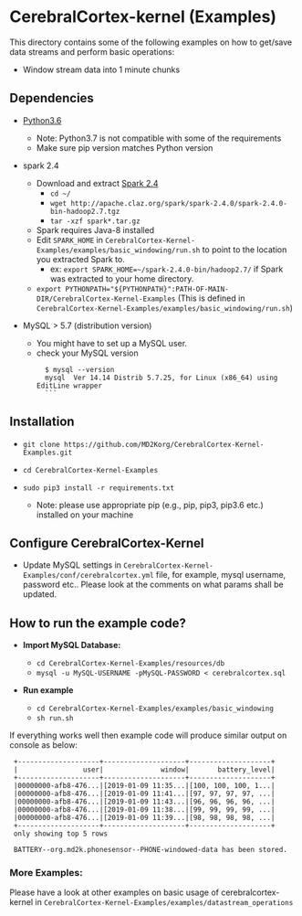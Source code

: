 # CerebralCortex-kernel (Examples)
This directory contains some of the following examples on how to get/save data streams and perform basic operations:

* Window stream data into 1 minute chunks

## Dependencies
* [Python3.6](https://www.python.org/downloads/release/python-360/) 
    - Note: Python3.7 is not compatible with some of the requirements
    - Make sure pip version matches Python version 
* spark 2.4
    - Download and extract [Spark 2.4](https://spark.apache.org/downloads.html)
        - `cd ~/`
        - `wget http://apache.claz.org/spark/spark-2.4.0/spark-2.4.0-bin-hadoop2.7.tgz` 
        - `tar -xzf spark*.tar.gz`
    - Spark requires Java-8 installed
    - Edit `SPARK_HOME` in `CerebralCortex-Kernel-Examples/examples/basic_windowing/run.sh` to point to the location you extracted Spark to.
	    - ex: `export SPARK_HOME=~/spark-2.4.0-bin/hadoop2.7/` if Spark was extracted to your home directory.
	- `export PYTHONPATH="${PYTHONPATH}":PATH-OF-MAIN-DIR/CerebralCortex-Kernel-Examples` (This is defined in `CerebralCortex-Kernel-Examples/examples/basic_windowing/run.sh`)

* MySQL > 5.7 (distribution version)
    - You might have to set up a MySQL user. 
    - check your MySQL version 
        ```
          $ mysql --version
          mysql  Ver 14.14 Distrib 5.7.25, for Linux (x86_64) using  EditLine wrapper
          ```

## Installation

* `git clone https://github.com/MD2Korg/CerebralCortex-Kernel-Examples.git`
 
* `cd CerebralCortex-Kernel-Examples`

* `sudo pip3 install -r requirements.txt`

    - Note: please use appropriate pip (e.g., pip, pip3, pip3.6 etc.) installed on your machine 

 
## Configure CerebralCortex-Kernel
* Update MySQL settings in `CerebralCortex-Kernel-Examples/conf/cerebralcortex.yml` file, for example, mysql username, password etc.. Please look at the comments on what params shall be updated.

## How to run the example code?
* **Import MySQL Database:**
    - `cd CerebralCortex-Kernel-Examples/resources/db`
    - `mysql -u MySQL-USERNAME -pMySQL-PASSWORD < cerebralcortex.sql `

* **Run example**    
    - `cd CerebralCortex-Kernel-Examples/examples/basic_windowing`
    - `sh run.sh`

If everything works well then example code will produce similar output on console as below:

``` 
 +--------------------+--------------------+--------------------+
 |                user|              window|       battery_level|
 +--------------------+--------------------+--------------------+
 |00000000-afb8-476...|[2019-01-09 11:35...|[100, 100, 100, 1...|
 |00000000-afb8-476...|[2019-01-09 11:41...|[97, 97, 97, 97, ...|
 |00000000-afb8-476...|[2019-01-09 11:43...|[96, 96, 96, 96, ...|
 |00000000-afb8-476...|[2019-01-09 11:38...|[99, 99, 99, 99, ...|
 |00000000-afb8-476...|[2019-01-09 11:39...|[98, 98, 98, 98, ...|
 +--------------------+--------------------+--------------------+
 only showing top 5 rows
 
 BATTERY--org.md2k.phonesensor--PHONE-windowed-data has been stored.
```

### More Examples:
Please have a look at other examples on basic usage of cerebralcortex-kernel in `CerebralCortex-Kernel-Examples/examples/datastream_operations`